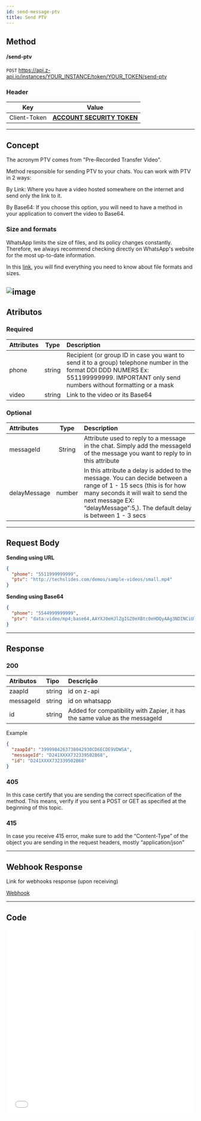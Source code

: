 ```yaml
---
id: send-message-ptv
title: Send PTV
---
```


## Method

#### /send-ptv

`POST` https://api.z-api.io/instances/YOUR_INSTANCE/token/YOUR_TOKEN/send-ptv

### Header

|      Key       |            Value            |
| :------------: |     :-----------------:     |
|  Client-Token  | **[ACCOUNT SECURITY TOKEN](../security/client-token)** |

---

## Concept

The acronym PTV comes from "Pre-Recorded Transfer Video".

Method responsible for sending PTV to your chats. You can work with PTV in 2 ways:

By Link: Where you have a video hosted somewhere on the internet and send only the link to it.

By Base64: If you choose this option, you will need to have a method in your application to convert the video to Base64.

### Size and formats

WhatsApp limits the size of files, and its policy changes constantly. Therefore, we always recommend checking directly on WhatsApp's website for the most up-to-date information.

In this [link], you will find everything you need to know about file formats and sizes.

[link]: https://developers.facebook.com/docs/whatsapp/api/media

![image](../../../../../img/send-message-ptv.jpeg)
---

## Atributos

### Required

| Attributes   | Type   | Description |
| :-------     | :--:   | :------     |
| phone        | string | Recipient (or group ID in case you want to send it to a group) telephone number in the format DDI DDD NUMERS Ex: 551199999999. IMPORTANT  only send numbers without formatting or a mask |
| video        | string | Link to the video or its Base64|

### Optional

| Attributes   | Type   | Description |
| :-------     | :--:   | :------     |
| messageId | String | Attribute used to reply to a message in the chat. Simply add the messageId of the message you want to reply to in this attribute |
| delayMessage | number | In this attribute a delay is added to the message. You can decide between a range of 1 - 15 secs (this is for how many seconds it will wait to send the next message EX: “delayMessage”:5,). The default delay is between 1 - 3 secs |

---

## Request Body

**Sending using URL**
```json
{
  "phone": "5511999999999",
  "ptv": "http://techslides.com/demos/sample-videos/small.mp4"
}
```

**Sending using Base64**
```json
{
  "phone": "5544999999999",
  "ptv": "data:video/mp4;base64,AAYXJ0eHJlZgIGZ0eXBtc0eHDQyAAg3NDINCiUlRUAAAG1wNDJtcD"
}
```

---

## Response

### 200

| Atributos | Tipo   | Descrição      |
| :-------- | :----- | :------------- |
| zaapId    | string | id on z-api    |
| messageId | string | id on whatsapp |
| id        | string | Added for compatibility with Zapier, it has the same value as the messageId |

Example

```json
{
  "zaapId": "3999984263738042930CD6ECDE9VDWSA",
  "messageId": "D241XXXX732339502B68",
  "id": "D241XXXX732339502B68"
}
```

### 405

In this case certify that you are sending the correct specification of the method. This means, verify if you sent a POST or GET as specified at the beginning of this topic.

### 415

In case you receive 415 error, make sure to add the “Content-Type” of the object you are sending in the request headers, mostly “application/json”

---

## Webhook Response

Link for webhooks response (upon receiving)

[Webhook](../webhooks/on-message-received#exemplo-de-retorno-de-ptv)

---

## Code

<iframe src="//api.apiembed.com/?source=https://raw.githubusercontent.com/Z-API/z-api-docs/main/json-examples/send-ptv.json&targets=all" frameborder="0" scrolling="no" width="100%" height="500px" seamless></iframe>
